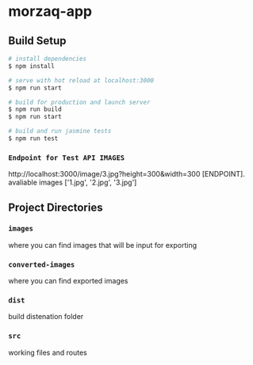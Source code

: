 # morzaq-app

## Build Setup

```bash
# install dependencies
$ npm install

# serve with hot reload at localhost:3000
$ npm run start

# build for production and launch server
$ npm run build
$ npm run start

# build and run jasmine tests
$ npm run test
```

### `Endpoint for Test API IMAGES`

http://localhost:3000/image/3.jpg?height=300&width=300 [ENDPOINT].
avaliable images ['1.jpg', '2.jpg', '3.jpg']
## Project Directories

### `images`

where you can find images that will be input for exporting

### `converted-images`

where you can find exported images

### `dist`

build distenation folder


### `src`

working files and routes

